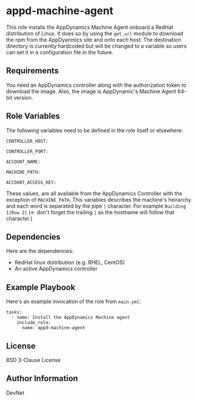 appd-machine-agent
=========

This role installs the AppDynamics Machine Agent onboard a RedHat distribution of Linux. It does so by using the `get_url` module to download the rpm from the AppDyanmics site and onto each host. The destination directory is currently hardcoded but will be changed to a variable so users can set it in a configuration file in the future.

Requirements
------------

You need an AppDynamics controller along with the authorization token to download the image. Also, the image is AppDynamic's Machine Agent 64-bit version.

Role Variables
--------------

The following variables need to be defined in the role itself or elsewhere:

`CONTROLLER_HOST:`

`CONTROLLER_PORT:`

`ACCOUNT_NAME:`

`MACHINE_PATH:`

`ACCOUNT_ACCESS_KEY:`

These values, are all available from the AppDynamics Controller with the exception of `MACHINE_PATH`. This variables describes the machine's heirarchy and each word is separated by the pipe `|` character. For example `Building 1|Row 2|` (<- don't forget the trailing `|` as the hostname will follow that character.)

Dependencies
------------

Here are the dependencies:

- RedHat linux distribution (e.g. RHEL, CentOS)
- An active AppDynamics controller

Example Playbook
----------------

Here's an example invocation of the role from `main.yml`:

```
tasks:
  - name: Install the AppDynamics Machine agent
    include_role:
      name: appd-machine-agent
```

License
-------

BSD 3-Clause License

Author Information
------------------

DevNet
